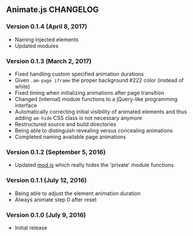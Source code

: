 ## Animate.js CHANGELOG

### Version 0.1.4 (April 8, 2017)

* Naming injected elements
* Updated modules

### Version 0.1.3 (March 2, 2017)

* Fixed handling custom specified animation durations
* Given `.am-page iframe` the proper background #222 color (instead of white)
* Fixed timing when initializing animations after page transition
* Changed (internal) module functions to a jQuery-like programming interface
* Automatically correcting initial visibility of animated elements and thus adding `am-hide` CSS class is not necessary anymore
* Restructured source and build directories
* Being able to distinguish revealing versus concealing animations
* Completed naming available page animations

### Version 0.1.2 (September 5, 2016)

* Updated [mod.js](https://gist.github.com/archan937/b30aa420319932294d5feaf8fd808994) which really hides the 'private' module functions

### Version 0.1.1 (July 12, 2016)

* Being able to adjust the element animation duration
* Always animate step 0 after reset

### Version 0.1.0 (July 9, 2016)

* Initial release

